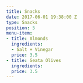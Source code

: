 ```yaml
---
title: Snacks
date: 2017-06-01 19:38:00 Z
type: Snacks
position: 5
menu-item:
- title: Almonds
  ingredients:
  - Salt + Vinegar
  price: 3.5
- title: Geata Olives
  ingredients: 
  price: 3.5
---
```


